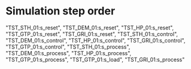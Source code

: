 # Simulation step order
"TST_STH_01:s_reset",
"TST_DEM_01:s_reset",
"TST_HP_01:s_reset",
"TST_GTP_01:s_reset",
"TST_GRI_01:s_reset",
"TST_STH_01:s_control",
"TST_DEM_01:s_control",
"TST_HP_01:s_control",
"TST_GRI_01:s_control",
"TST_GTP_01:s_control",
"TST_STH_01:s_process",
"TST_DEM_01:s_process",
"TST_HP_01:s_process",
"TST_GTP_01:s_process",
"TST_GTP_01:s_load",
"TST_GRI_01:s_process"
